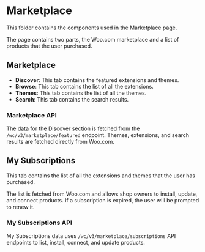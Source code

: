 # Marketplace

This folder contains the components used in the Marketplace page.

The page contains two parts, the Woo.com marketplace and a list of products that the user purchased.

## Marketplace

- **Discover**: This tab contains the featured extensions and themes.
- **Browse**: This tab contains the list of all the extensions.
- **Themes**: This tab contains the list of all the themes.
- **Search**: This tab contains the search results.

### Marketplace API

The data for the Discover section is fetched from the `/wc/v3/marketplace/featured` endpoint.
Themes, extensions, and search results are fetched directly from Woo.com.

## My Subscriptions

This tab contains the list of all the extensions and themes that the user has purchased.

The list is fetched from Woo.com and allows shop owners to install, update, and connect products.
If a subscription is expired, the user will be prompted to renew it.

### My Subscriptions API

My Subscriptions data uses `/wc/v3/marketplace/subscriptions` API endpoints to list, install, connect, and update products.
